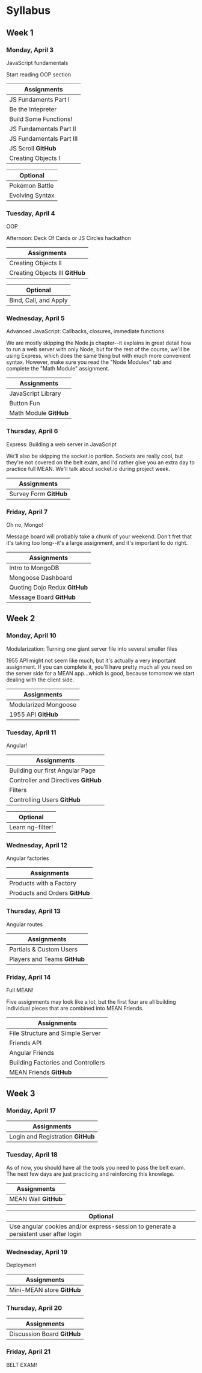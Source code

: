 # Syllabus 

## Week 1

### Monday, April 3

JavaScript fundamentals

Start reading OOP section

Assignments| 
---| 
JS Fundaments Part I| 
Be the Intepreter| 
Build Some Functions!| 
JS Fundamentals Part II| 
JS Fundamentals Part III| 
JS Scroll **GitHub**| 
Creating Objects I| 

Optional|
---|
Pok&#233;mon Battle|
Evolving Syntax|

### Tuesday, April 4

OOP

Afternoon: Deck Of Cards or JS Circles hackathon

Assignments|
---|
Creating Objects II|
Creating Objects III **GitHub**|

Optional|
---|
Bind, Call, and Apply|


### Wednesday, April 5

Advanced JavaScript: Callbacks, closures, immediate functions

We are mostly skipping the Node.js chapter--it explains in great detail how to run a web server with only Node, but for the rest of the course, we'll be using Express, which does the same thing but with much more convenient syntax.  However, make sure you read the "Node Modules" tab and complete the "Math Module" assignment.

Assignments|
---|
JavaScript Library|
Button Fun|
Math Module **GitHub**|

### Thursday, April 6

Express: Building a web server in JavaScript

We'll also be skipping the socket.io portion.  Sockets are really cool, but they're not covered on the belt exam, and I'd rather give you an extra day to practice full MEAN.  We'll talk about socket.io during project week.

Assignments|
---|
Survey Form **GitHub**|


### Friday, April 7

Oh no, Mongo!

Message board will probably take a chunk of your weekend.  Don't fret that it's taking too long--it's a large assignment, and it's important to do right.

Assignments|
---|
Intro to MongoDB|
Mongoose Dashboard|
Quoting Dojo Redux **GitHub**|
Message Board **GitHub**|

## Week 2

### Monday, April 10

Modularization: Turning one giant server file into several smaller files

1955 API might not seem like much, but it's actually a very important assignment.  If you can complete it, you'll have pretty much all you need on the server side for a MEAN app...which is good, because tomorrow we start dealing with the client side.

Assignments|
---|
Modularized Mongoose|
1955 API **GitHub**|

### Tuesday, April 11

Angular!

Assignments|
---|
Building our first Angular Page|
Controller and Directives **GitHub**|
Filters|
Controlling Users **GitHub**|

Optional|
---|
Learn ng-filter!|

### Wednesday, April 12

Angular factories

Assignments|
---|
Products with a Factory|
Products and Orders **GitHub**|

### Thursday, April 13

Angular routes

Assignments|
---|
Partials & Custom Users|
Players and Teams **GitHub**|


### Friday, April 14

Full MEAN!

Five assignments may look like a lot, but the first four are all building individual pieces that are combined into MEAN Friends.

Assignments|
---|
File Structure and Simple Server|
Friends API|
Angular Friends|
Building Factories and Controllers|
MEAN Friends **GitHub**|


## Week 3

### Monday, April 17

Assignments|
---|
Login and Registration **GitHub**|

### Tuesday, April 18

As of now, you should have all the tools you need to pass the belt exam.  The next few days are just practicing and reinforcing this knowlege.

Assignments|
---|
MEAN Wall **GitHub**|

Optional|
---|
Use angular cookies and/or express-session to generate a persistent user after login|

### Wednesday, April 19

Deployment

Assignments|
---|
Mini-MEAN store **GitHub**|

### Thursday, April 20

Assignments|
---|
Discussion Board **GitHub**|

### Friday, April 21

BELT EXAM!
